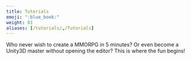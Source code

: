 ```yaml
---
title: Tutorials
emoji: ":blue_book:"
weight: 01
aliases: [/tutorials/,/Tutorials]
---
```


Who never wish to create a MMORPG in 5 minutes? Or even become a Unity3D master without opening the editor? This is where the fun begins!